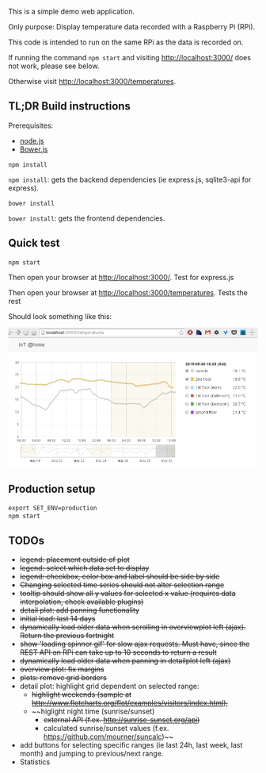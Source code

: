 This is a simple demo web application.

Only purpose: Display temperature data recorded with a Raspberry Pi (RPi).

This code is intended to run on the same RPi as the data is recorded on.

If running the command `npm start` and visiting [http://localhost:3000/](http://localhost:3000/) does not work, please see below.

Otherwise visit [http://localhost:3000/temperatures](http://localhost:3000//temperatures).

## TL;DR Build instructions

Prerequisites: 

- [node.js](https://nodejs.org/)
- [Bower.js](http://bower.io/)

```
npm install
```
`npm install`: gets the backend dependencies (ie express.js, sqlite3-api for express).

```
bower install
```
`bower install`: gets the frontend dependencies.

## Quick test

```
npm start
```

Then open your browser at [http://localhost:3000/](http://localhost:3000/). Test for express.js

Then open your browser at [http://localhost:3000/temperatures](http://localhost:3000//temperatures). Tests the rest

Should look something like this:

![screenshot](documentation/images/screenshot-01.png)

## Production setup

```
export SET_ENV=production
npm start
```

## TODOs

- ~~legend: placement outside of plot~~
- ~~legend: select which data set to display~~
- ~~legend: checkbox, color box and label should be side by side~~
- ~~Changing selected time series should not alter selection range~~
- ~~tooltip should show all y values for selected x value (requires data interpolation, check available plugins)~~
- ~~detail plot: add panning functionality~~
- ~~initial load: last 14 days~~
- ~~dynamically load older data when scrolling in overviewplot left (ajax). Return the previous fortnight~~
- ~~show 'loading spinner gif' for slow ajax requests. Must have, since the REST API on RPi can take up to 10 seconds to return a result~~
- ~~dynamically load older data when panning in detailplot left (ajax)~~
- ~~overview plot: fix margins~~
- ~~plots: remove grid borders~~
- detail plot: highlight grid dependent on selected range: 
    - ~~highlight weekends (sample at http://www.flotcharts.org/flot/examples/visitors/index.html),~~
    - ~~higlight night time (sunrise/sunset)
        - ~~external API (f.ex. http://sunrise-sunset.org/api)~~
        - calculated sunrise/sunset values (f.ex. https://github.com/mourner/suncalc)~~
- add buttons for selecting specific ranges (ie last 24h, last week, last month) and jumping to previous/next range.
- Statistics
